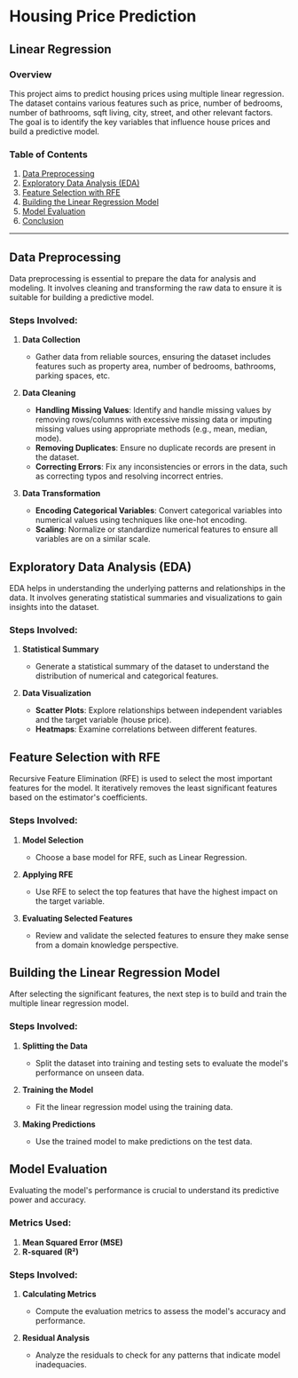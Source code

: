 # Housing Price Prediction

## Linear Regression

### Overview

This project aims to predict housing prices using multiple linear regression. The dataset contains various features such as price, number of bedrooms, number of bathrooms, sqft living, city, street, and other relevant factors. The goal is to identify the key variables that influence house prices and build a predictive model.

### Table of Contents

1. [Data Preprocessing](#data-preprocessing)
2. [Exploratory Data Analysis (EDA)](#exploratory-data-analysis-eda)
3. [Feature Selection with RFE](#feature-selection-with-rfe)
4. [Building the Linear Regression Model](#building-the-linear-regression-model)
5. [Model Evaluation](#model-evaluation)
6. [Conclusion](#conclusion)

---

## Data Preprocessing

Data preprocessing is essential to prepare the data for analysis and modeling. It involves cleaning and transforming the raw data to ensure it is suitable for building a predictive model.

### Steps Involved:

1. **Data Collection**
   - Gather data from reliable sources, ensuring the dataset includes features such as property area, number of bedrooms, bathrooms, parking spaces, etc.

2. **Data Cleaning**
   - **Handling Missing Values**: Identify and handle missing values by removing rows/columns with excessive missing data or imputing missing values using appropriate methods (e.g., mean, median, mode).
   - **Removing Duplicates**: Ensure no duplicate records are present in the dataset.
   - **Correcting Errors**: Fix any inconsistencies or errors in the data, such as correcting typos and resolving incorrect entries.

3. **Data Transformation**
   - **Encoding Categorical Variables**: Convert categorical variables into numerical values using techniques like one-hot encoding.
   - **Scaling**: Normalize or standardize numerical features to ensure all variables are on a similar scale.

## Exploratory Data Analysis (EDA)

EDA helps in understanding the underlying patterns and relationships in the data. It involves generating statistical summaries and visualizations to gain insights into the dataset.

### Steps Involved:

1. **Statistical Summary**
   - Generate a statistical summary of the dataset to understand the distribution of numerical and categorical features.

2. **Data Visualization**
   - **Scatter Plots**: Explore relationships between independent variables and the target variable (house price).
   - **Heatmaps**: Examine correlations between different features.

## Feature Selection with RFE

Recursive Feature Elimination (RFE) is used to select the most important features for the model. It iteratively removes the least significant features based on the estimator's coefficients.

### Steps Involved:

1. **Model Selection**
   - Choose a base model for RFE, such as Linear Regression.

2. **Applying RFE**
   - Use RFE to select the top features that have the highest impact on the target variable.

3. **Evaluating Selected Features**
   - Review and validate the selected features to ensure they make sense from a domain knowledge perspective.

## Building the Linear Regression Model

After selecting the significant features, the next step is to build and train the multiple linear regression model.

### Steps Involved:

1. **Splitting the Data**
   - Split the dataset into training and testing sets to evaluate the model's performance on unseen data.

2. **Training the Model**
   - Fit the linear regression model using the training data.

3. **Making Predictions**
   - Use the trained model to make predictions on the test data.

## Model Evaluation

Evaluating the model's performance is crucial to understand its predictive power and accuracy.

### Metrics Used:

1. **Mean Squared Error (MSE)**
2. **R-squared (R²)**

### Steps Involved:

1. **Calculating Metrics**
   - Compute the evaluation metrics to assess the model's accuracy and performance.

2. **Residual Analysis**
   - Analyze the residuals to check for any patterns that indicate model inadequacies.

